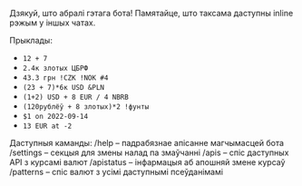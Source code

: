 Дзякуй, што абралі гэтага бота!
Памятайце, што таксама даступны inline рэжым у іншых чатах.

Прыклады:
- `12 + 7`
- `2.4к злотых ЦБРФ`
- `43.3 грн !CZK !NOK #4`
- `(23 + 7)*6к USD &PLN`
- `(1+2) USD + 8 EUR / 4 NBRB`
- `(120рублёў + 8 злотых)*2 !фунты`
- `$1 on 2022-09-14`
- `13 EUR at -2`

Даступныя каманды: 
/help – падрабязнае апісанне магчымасцей бота
/settings – секцыя для змены налад па змаўчанні 
/apis – спіс даступных API з курсамі валют 
/apistatus – інфармацыя аб апошняй змене курсаў 
/patterns – спіс валют з усімі даступнымі псеўданімамі 

